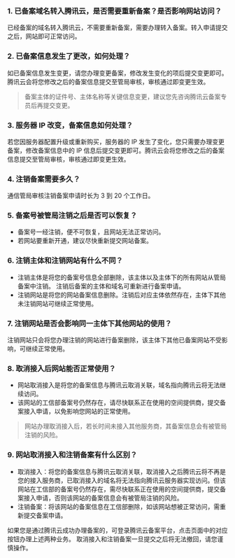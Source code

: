 

### 1. 已备案域名转入腾讯云，是否需要重新备案？是否影响网站访问？

已经备案的域名转入腾讯云，不需要重新备案，需要办理转入备案。转入申请提交之后，网站即可正常访问。

### 2. 已备案信息发生了更改，如何处理？

如已备案信息发生变更，请您办理变更备案，修改发生变化的项后提交变更即可。腾讯云会将您修改之后的备案信息提交至管局审核，审核通过即变更生效。
>备案主体的证件号、主体名称等关键信息变更，建议您先咨询腾讯云备案专员后再提交变更。

### 3. 服务器 IP 改变，备案信息如何处理？

若您因服务器配置升级或重新购买，服务器的 IP 发生了变化，您只需要办理变更备案，修改备案信息中的 IP 信息后提交变更即可。腾讯云会将您修改之后的备案信息提交至管局审核，审核通过即变更生效。

### 4. 注销备案需要多久？

通信管局审核注销备案申请时长为 3 到 20 个工作日。

### 5. 备案号被管局注销之后是否可以恢复？

- 备案号一经注销，便不可恢复，且网站无法正常访问。
- 若网站要重新开通，建议尽快重新提交网站备案。

### 6. 注销主体和注销网站有什么不同？
- 注销主体是将您的备案号信息全部删除，该主体以及主体下的所有网站从管局备案中注销。
注销后备案的主体和域名可重新进行备案申请。
- 注销网站是将您的网站备案信息删除。注销后对应主体依然存在，主体下其他未注销网站可继续正常使用。

### 7. 注销网站是否会影响同一主体下其他网站的使用？

注销网站只会将您办理注销的网站进行备案删除，该主体下其他已备案网站不受影响，可继续正常使用。

### 8. 取消接入后网站能否正常使用？

- 网站取消接入是将您的备案信息与腾讯云取消关联，域名指向腾讯云将无法继续访问。
- 该网站的工信部备案号仍然存在，请尽快联系正在使用的空间提供商，提交备案接入申请，以免影响您网站的正常使用。
>网站办理取消接入后，若长时间未接入其他服务商，其备案信息会有被管局注销的风险。


### 9. 网站取消接入和注销备案有什么区别？

- 取消接入：将您的备案信息与腾讯云取消关联，取消接入之后腾讯云将不再是您的接入服务商，已取消接入的域名将无法指向腾讯云服务器实现访问。但该网站在工信部的备案号仍然存在，需尽快联系正在使用的空间提供商，提交备案接入申请，否则该网站的备案信息会有被管局注销的风险。
- 注销备案：将该网站的备案信息在工信部删除，如该网站想被正常访问，需重新提交备案申请。

如果您是通过腾讯云成功办理备案的，可登录腾讯云备案平台，点击页面中的对应按钮办理上述两种业务。
取消接入和注销备案一旦提交之后将无法撤回，请您谨慎操作。